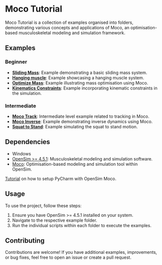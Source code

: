 # Moco Tutorial

Moco Tutorial is a collection of examples organised into folders,
demonstrating various concepts and applications of Moco,
an optimisation-based musculoskeletal modeling and simulation framework.

## Examples

### Beginner

- **[Sliding Mass](https://anacsousa.notion.site/exampleSlidingMass-f37f23f7305c4f4689e72a15dcb5bc6b)**: Example demonstrating a basic sliding mass system.
- **[Hanging muscle](https://anacsousa.notion.site/exampleHangingMuscle-93aad7ad49b945a6b0dc579c92e5738c)**: Example showcasing a hanging muscle system.
- **[Optimize Mass](https://anacsousa.notion.site/exampleOptimizeMass-9ab491e8020441899c3ad27a098651a7)**: Example illustrating mass optimisation using Moco.
- **[Kinematics Constraints](https://anacsousa.notion.site/exampleKinematicConstraints-f5e4d3e8f4fb48ddb040be33f84ea5b6)**: Example incorporating kinematic constraints in the simulation.


### Intermediate

- **[Moco Track](https://anacsousa.notion.site/exampleMocoTrack-19402559bfdf4554a069f578c23b99e0?pvs=25)**: Intermediate level example related to tracking in Moco.
- **[Moco Inverse](https://anacsousa.notion.site/exampleMocoInverse-41a69228ff274b55b5ba85fbb4006008)**: Example demonstrating inverse dynamics using Moco.
- **[Squat to Stand](https://anacsousa.notion.site/exampleSquatToStand_answers-1422ac0780c543a58d59e1fc3d647acc)**: Example simulating the squat to stand motion.

## Dependencies

- Windows
- [OpenSim >= 4.5.1](https://simtk.org/frs/index.php?group_id=91): Musculoskeletal modeling and simulation software.
- [Moco](https://anaconda.org/opensim-org/opensim-moco/files): Optimisation-based modeling and simulation tool within OpenSim.

[Tutorial](https://anacsousa.notion.site/Tutorial-OpenSim-Moco-in-Pycharm-b0675eeb85314c5abfa0e27f072d6b09?pvs=4) on how to setup PyCharm with OpenSim Moco.

## Usage

To use the project, follow these steps:

1. Ensure you have OpenSim >= 4.5.1 installed on your system.
2. Navigate to the respective example folder.
3. Run the individual scripts within each folder to execute the examples.

## Contributing

Contributions are welcome!
If you have additional examples, improvements, or bug fixes, feel free to open an issue or create a pull request.

